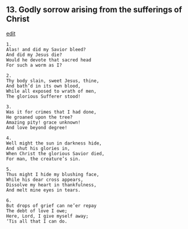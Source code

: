 
## 13.  Godly sorrow arising from the sufferings of Christ
[edit](https://docs.google.com/document/d/1GnhrVtn6lXHPUEMMfD3S0GYy8Y4gCblF/edit?mode=html)



    1. 
    Alas! and did my Savior bleed? 
    And did my Jesus die? 
    Would he devote that sacred head 
    For such a worm as I?

    2. 
    Thy body slain, sweet Jesus, thine, 
    And bath’d in its own blood, 
    While all exposed to wrath of men, 
    The glorious Sufferer stood!

    3. 
    Was it for crimes that I had done, 
    He groaned upon the tree? 
    Amazing pity! grace unknown! 
    And love beyond degree!

    4. 
    Well might the sun in darkness hide, 
    And shut his glories in, 
    When Christ the glorious Savior died, 
    For man, the creature’s sin.

    5. 
    Thus might I hide my blushing face, 
    While his dear cross appears, 
    Dissolve my heart in thankfulness, 
    And melt mine eyes in tears.

    6. 
    But drops of grief can ne’er repay 
    The debt of love I owe; 
    Here, Lord, I give myself away; 
    ‘Tis all that I can do.
